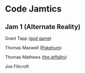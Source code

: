 # Code Jamtics

## Jam 1 (Alternate Reality)
Grant Tapp ([god game](https://github.com/Tapptastic/code_jamtics/tree/master/code_jamtics/jam_1/god_game/New%20Unity%20Project%20(1)))

Thomas Maxwell ([Pokehum](https://github.com/Tapptastic/code_jamtics/tree/master/code_jamtics/jam_1/Pokehum))

Thomas Mathews ([the jeffality](https://github.com/Tapptastic/code_jamtics/tree/master/code_jamtics/jam_1/The%20Jeffality))

Joe Flitcroft
